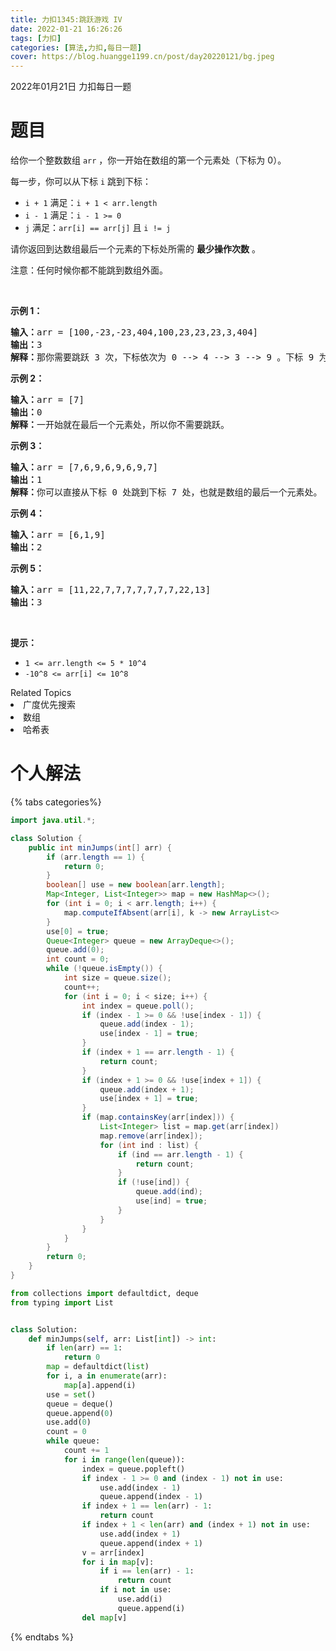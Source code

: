 ```yaml
---
title: 力扣1345:跳跃游戏 IV
date: 2022-01-21 16:26:26
tags: [力扣]
categories: [算法,力扣,每日一题]
cover: https://blog.huangge1199.cn/post/day20220121/bg.jpeg
---
```

2022年01月21日 力扣每日一题

# 题目

<p>给你一个整数数组&nbsp;<code>arr</code>&nbsp;，你一开始在数组的第一个元素处（下标为 0）。</p>

<p>每一步，你可以从下标&nbsp;<code>i</code>&nbsp;跳到下标：</p>

<ul>
	<li><code>i + 1</code>&nbsp;满足：<code>i + 1 &lt; arr.length</code></li>
	<li><code>i - 1</code>&nbsp;满足：<code>i - 1 &gt;= 0</code></li>
	<li><code>j</code>&nbsp;满足：<code>arr[i] == arr[j]</code>&nbsp;且&nbsp;<code>i != j</code></li>
</ul>

<p>请你返回到达数组最后一个元素的下标处所需的&nbsp;<strong>最少操作次数</strong>&nbsp;。</p>

<p>注意：任何时候你都不能跳到数组外面。</p>

<p>&nbsp;</p>

<p><strong>示例 1：</strong></p>

<pre><strong>输入：</strong>arr = [100,-23,-23,404,100,23,23,23,3,404]
<strong>输出：</strong>3
<strong>解释：</strong>那你需要跳跃 3 次，下标依次为 0 --&gt; 4 --&gt; 3 --&gt; 9 。下标 9 为数组的最后一个元素的下标。
</pre>

<p><strong>示例 2：</strong></p>

<pre><strong>输入：</strong>arr = [7]
<strong>输出：</strong>0
<strong>解释：</strong>一开始就在最后一个元素处，所以你不需要跳跃。
</pre>

<p><strong>示例 3：</strong></p>

<pre><strong>输入：</strong>arr = [7,6,9,6,9,6,9,7]
<strong>输出：</strong>1
<strong>解释：</strong>你可以直接从下标 0 处跳到下标 7 处，也就是数组的最后一个元素处。
</pre>

<p><strong>示例 4：</strong></p>

<pre><strong>输入：</strong>arr = [6,1,9]
<strong>输出：</strong>2
</pre>

<p><strong>示例 5：</strong></p>

<pre><strong>输入：</strong>arr = [11,22,7,7,7,7,7,7,7,22,13]
<strong>输出：</strong>3
</pre>

<p>&nbsp;</p>

<p><strong>提示：</strong></p>

<ul>
	<li><code>1 &lt;= arr.length &lt;= 5 * 10^4</code></li>
	<li><code>-10^8 &lt;= arr[i] &lt;= 10^8</code></li>
</ul>
<div><div>Related Topics</div><div><li>广度优先搜索</li><li>数组</li><li>哈希表</li></div></div>

# 个人解法

{% tabs categories%}
<!-- tab Java -->
```java
import java.util.*;

class Solution {
    public int minJumps(int[] arr) {
        if (arr.length == 1) {
            return 0;
        }
        boolean[] use = new boolean[arr.length];
        Map<Integer, List<Integer>> map = new HashMap<>();
        for (int i = 0; i < arr.length; i++) {
            map.computeIfAbsent(arr[i], k -> new ArrayList<>
        }
        use[0] = true;
        Queue<Integer> queue = new ArrayDeque<>();
        queue.add(0);
        int count = 0;
        while (!queue.isEmpty()) {
            int size = queue.size();
            count++;
            for (int i = 0; i < size; i++) {
                int index = queue.poll();
                if (index - 1 >= 0 && !use[index - 1]) {
                    queue.add(index - 1);
                    use[index - 1] = true;
                }
                if (index + 1 == arr.length - 1) {
                    return count;
                }
                if (index + 1 >= 0 && !use[index + 1]) {
                    queue.add(index + 1);
                    use[index + 1] = true;
                }
                if (map.containsKey(arr[index])) {
                    List<Integer> list = map.get(arr[index])
                    map.remove(arr[index]);
                    for (int ind : list) {
                        if (ind == arr.length - 1) {
                            return count;
                        }
                        if (!use[ind]) {
                            queue.add(ind);
                            use[ind] = true;
                        }
                    }
                }
            }
        }
        return 0;
    }
}
```
<!-- endtab -->

<!-- tab Python3 -->
```python
from collections import defaultdict, deque
from typing import List


class Solution:
    def minJumps(self, arr: List[int]) -> int:
        if len(arr) == 1:
            return 0
        map = defaultdict(list)
        for i, a in enumerate(arr):
            map[a].append(i)
        use = set()
        queue = deque()
        queue.append(0)
        use.add(0)
        count = 0
        while queue:
            count += 1
            for i in range(len(queue)):
                index = queue.popleft()
                if index - 1 >= 0 and (index - 1) not in use:
                    use.add(index - 1)
                    queue.append(index - 1)
                if index + 1 == len(arr) - 1:
                    return count
                if index + 1 < len(arr) and (index + 1) not in use:
                    use.add(index + 1)
                    queue.append(index + 1)
                v = arr[index]
                for i in map[v]:
                    if i == len(arr) - 1:
                        return count
                    if i not in use:
                        use.add(i)
                        queue.append(i)
                del map[v]
```
<!-- endtab -->
{% endtabs %}